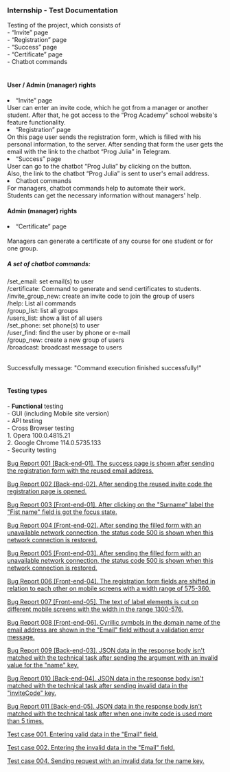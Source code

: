 <h3>Internship - Test Documentation</h3>
Testing of the project, which consists of<br>
- “Invite” page<br>
- “Registration” page<br>
- “Success” page<br>
- “Certificate” page<br>
- Сhatbot commands<br><br>

<h4>User / Admin (manager) rights</h4>

<li>“Invite” page</li>
User can enter an invite code, which he got from a manager or another student. After that, he got access to the “Prog Academy” school website's feature functionality.

<li>“Registration” page</li>
On this page user sends the registration form, which is filled with his personal information, to the server. After sending that form the user gets the email with the link to the chatbot “Prog Julia” in Telegram. <br>

<li>“Success” page</li>
User can go to the chatbot “Prog Julia” by clicking on the button. <br>
Also, the link to the chatbot “Prog Julia” is sent to user's email address. <br>

<li>Chatbot commands</li>
For managers, chatbot commands help to automate their work. <br>
Students can get the necessary information without managers' help.

<h4>Admin (manager) rights</h4>
<li>“Certificate” page</li><br>
Managers can generate a certificate of any course for one student or for one group.  <br>

<h5>A set of chatbot commands:</h5>
/set_email: set email(s) to user<br>
/certificate: Command to generate and send certificates to students.<br>
/invite_group_new: create an invite code to join the group of users<br>
/help: List all commands<br>
/group_list: list all groups<br>
/users_list: show a list of all users<br>
/set_phone: set phone(s) to user<br>
/user_find: find the user by phone or e-mail<br>
/group_new: create a new group of users<br>
/broadcast: broadcast message to users<br><br>

Successfully message: "Command execution finished successfully!"<br><br>

<h4>Testing types</h4>
- <strong>Functional</strong> testing<br>
- GUI (including Mobile site version)<br>
- API testing<br>
- Cross Browser testing<br>
1. Opera 100.0.4815.21<br>
2. Google Chrome 114.0.5735.133<br>
- Security testing<br>


<a href="https://docs.google.com/spreadsheets/d/1RLyIneYOWRytbx3LyRzOx9SPPTmG_Q41-LPbeXGAhew/edit?usp=drive_link">Bug Report 001 [Back-end-01]. The success page is shown after sending the registration form with the reused email address.</a>

<a href="https://docs.google.com/spreadsheets/d/1Fn7lGfk7Sxg4w7P8sfubcdUS0Z6yhLiAXcfR8-r9ZE4/edit?usp=drive_link">Bug Report 002 [Back-end-02]. After sending the reused invite code the registration page is opened.</a>

<a href="https://docs.google.com/spreadsheets/d/1K18xAxBUOHqcjI4q2lWE5ApOid_nMb4KOtb_z22IVS0/edit?usp=drive_link">Bug Report 003 [Front-end-01]. After clicking on the "Surname" label the "Fist name" field is got the focus state.</a>

<a href="https://docs.google.com/spreadsheets/d/1N_7oR7md5W4-cm_o_eM-f7l1znAkgDw-XhvdIkCfEE0/edit?usp=drive_link">Bug Report 004 [Front-end-02]. After sending the filled form with an unavailable network connection, the status code 500 is shown when this network connection is restored.</a>

<a href="https://docs.google.com/spreadsheets/d/1aQeag_YBwVyuJ-0ZhFgzSdkAQBQXZ_0IsHVEopMRlsE/edit?usp=drive_link">Bug Report 005 [Front-end-03]. After sending the filled form with an unavailable network connection, the status code 500 is shown when this network connection is restored.</a>

<a href="https://docs.google.com/spreadsheets/d/12KEEJFddZtl741j8TxCts92ghMKKscoNiEowJAWGCqc/edit?usp=drive_link">Bug Report 006 [Front-end-04]. The registration form fields are shifted in relation to each other on mobile screens with a width range of 575-360.</a>

<a href="https://docs.google.com/spreadsheets/d/1L49IR-pGNUU1iiRUX3gF39JA6HDmMazQv_KX39uTFUw/edit?usp=drive_link">Bug Report 007 [Front-end-05]. The text of label elements is cut on different mobile screens with the width in the range 1300-576.</a>

<a href="https://docs.google.com/spreadsheets/d/1hCuAofR_FKh1qOyVsavH9sQf0ecu8mzi1zQr31RIumw/edit?usp=drive_link">Bug Report 008 [Front-end-06]. Cyrillic symbols in the domain name of the email address are shown in the "Email" field without a validation error message.</a>

<a href="https://docs.google.com/spreadsheets/d/1yyTTQz5-Sj18Bj5u6iT-W3JxO7q80B_doJE2B71GNdA/edit?usp=drive_link">Bug Report 009 [Back-end-03]. JSON data in the response body isn't matched with the technical task after sending the argument with an invalid value for the "name" key.</a>

<a href="https://docs.google.com/spreadsheets/d/1naco2jsyGZx9750tzzymmdFa2raWN0kwfsmNIvClzOY/edit?usp=drive_link">Bug Report 010 [Back-end-04]. JSON data in the response body isn't matched with the technical task after sending invalid data in the "inviteCode" key.</a>

<a href="https://docs.google.com/spreadsheets/d/1GUh7iq5HOQi4Y1UEAvH2Tiz7EjniMKI_TgmAdWLBZxA/edit?usp=drive_link">Bug Report 011 [Back-end-05]. JSON data in the response body isn't matched with the technical task after when one invite code is used more than 5 times.</a>

<a href="https://docs.google.com/spreadsheets/d/1k1Ho59dMCFbFvGevWtq7IEgSbBQ7ae9TdQ2aKOYOh6w/edit?usp=drive_link">Test case 001. Entering valid data in the "Email" field.</a>

<a href="https://docs.google.com/spreadsheets/d/1hnf9GQcA1bh_rulY5DjwS9RoPrIlOp5Z/edit?usp=drive_link&ouid=102064553302234595178&rtpof=true&sd=true">Test case 002. Entering the invalid data in the "Email" field.</a>

<a href="https://docs.google.com/spreadsheets/d/1NYSdLCJyl7ICzIMEK1sHL3pvW-ngJJg5/edit?usp=drive_link&ouid=102064553302234595178&rtpof=true&sd=true">Test case 004. Sending request with an invalid data for the name key.</a>










